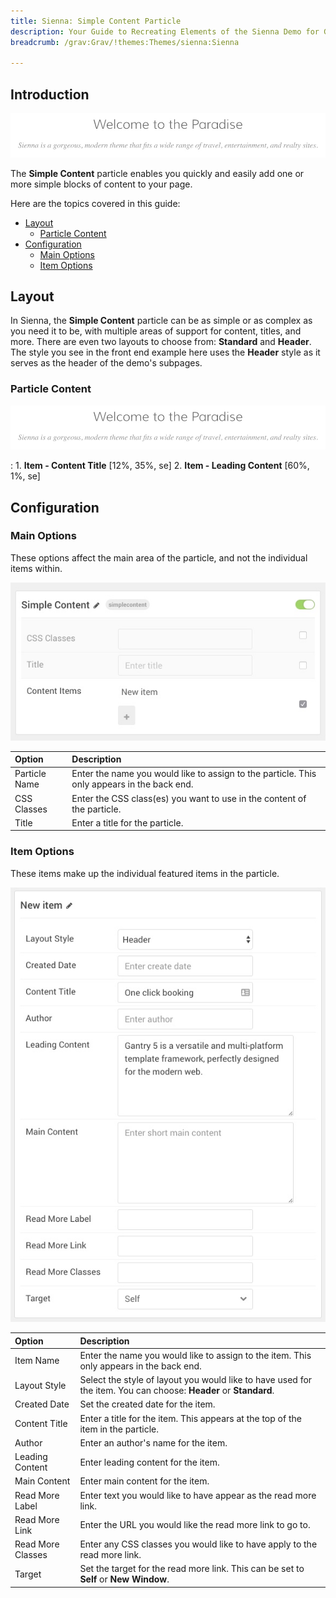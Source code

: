```yaml
---
title: Sienna: Simple Content Particle
description: Your Guide to Recreating Elements of the Sienna Demo for Grav
breadcrumb: /grav:Grav/!themes:Themes/sienna:Sienna

---
```


## Introduction

![](assets/particle_simple1.jpg)

The **Simple Content** particle enables you quickly and easily add one or more simple blocks of content to your page.

Here are the topics covered in this guide:

* [Layout](#layout)
    - [Particle Content](#particle-content)
* [Configuration](#configuration)
    - [Main Options](#main-options)
    - [Item Options](#item-options)

## Layout

In Sienna, the **Simple Content** particle can be as simple or as complex as you need it to be, with multiple areas of support for content, titles, and more. There are even two layouts to choose from: **Standard** and **Header**. The style you see in the front end example here uses the **Header** style as it serves as the header of the demo's subpages.

### Particle Content

![](assets/particle_simple1.jpg)

:   1. **Item - Content Title** [12%, 35%, se]
    2. **Item - Leading Content** [60%, 1%, se]

## Configuration

### Main Options 

These options affect the main area of the particle, and not the individual items within.

![](assets/particle_simple2.jpg)

| Option        | Description                                                                                 |
| :-----        | :-----                                                                                      |
| Particle Name | Enter the name you would like to assign to the particle. This only appears in the back end. |
| CSS Classes   | Enter the CSS class(es) you want to use in the content of the particle.                     |
| Title         | Enter a title for the particle.                                                             |


### Item Options

These items make up the individual featured items in the particle.

![](assets/particle_simple3.jpg)

| Option            | Description                                                                                                      |
| :-----            | :-----                                                                                                           |
| Item Name         | Enter the name you would like to assign to the item. This only appears in the back end.                          |
| Layout Style      | Select the style of layout you would like to have used for the item. You can choose: **Header** or **Standard**. |
| Created Date      | Set the created date for the item.                                                                               |
| Content Title     | Enter a title for the item. This appears at the top of the item in the particle.                                 |
| Author            | Enter an author's name for the item.                                                                             |
| Leading Content   | Enter leading content for the item.                                                                              |
| Main Content      | Enter main content for the item.                                                                                 |
| Read More Label   | Enter text you would like to have appear as the read more link.                                                  |
| Read More Link    | Enter the URL you would like the read more link to go to.                                                        |
| Read More Classes | Enter any CSS classes you would like to have apply to the read more link.                                        |
| Target            | Set the target for the read more link. This can be set to **Self** or **New Window**.                            |

